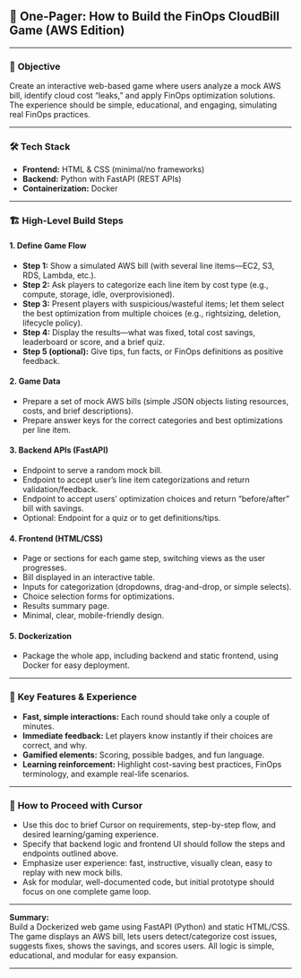 ## 📝 One-Pager: How to Build the **FinOps CloudBill Game** (AWS Edition)

---

### 🎯 **Objective**

Create an interactive web-based game where users analyze a mock AWS bill, identify cloud cost “leaks,” and apply FinOps optimization solutions. The experience should be simple, educational, and engaging, simulating real FinOps practices.

---

### 🛠️ **Tech Stack**

- **Frontend:** HTML & CSS (minimal/no frameworks)
- **Backend:** Python with FastAPI (REST APIs)
- **Containerization:** Docker

---

### 🏗️ **High-Level Build Steps**

#### 1. **Define Game Flow**
- **Step 1:** Show a simulated AWS bill (with several line items—EC2, S3, RDS, Lambda, etc.).
- **Step 2:** Ask players to categorize each line item by cost type (e.g., compute, storage, idle, overprovisioned).
- **Step 3:** Present players with suspicious/wasteful items; let them select the best optimization from multiple choices (e.g., rightsizing, deletion, lifecycle policy).
- **Step 4:** Display the results—what was fixed, total cost savings, leaderboard or score, and a brief quiz.
- **Step 5 (optional):** Give tips, fun facts, or FinOps definitions as positive feedback.

#### 2. **Game Data**
- Prepare a set of mock AWS bills (simple JSON objects listing resources, costs, and brief descriptions).
- Prepare answer keys for the correct categories and best optimizations per line item.

#### 3. **Backend APIs (FastAPI)**
- Endpoint to serve a random mock bill.
- Endpoint to accept user’s line item categorizations and return validation/feedback.
- Endpoint to accept users’ optimization choices and return “before/after” bill with savings.
- Optional: Endpoint for a quiz or to get definitions/tips.

#### 4. **Frontend (HTML/CSS)**
- Page or sections for each game step, switching views as the user progresses.
- Bill displayed in an interactive table.
- Inputs for categorization (dropdowns, drag-and-drop, or simple selects).
- Choice selection forms for optimizations.
- Results summary page.
- Minimal, clear, mobile-friendly design.

#### 5. **Dockerization**
- Package the whole app, including backend and static frontend, using Docker for easy deployment.

---

### 🔑 **Key Features & Experience**

- **Fast, simple interactions:** Each round should take only a couple of minutes.
- **Immediate feedback:** Let players know instantly if their choices are correct, and why.
- **Gamified elements:** Scoring, possible badges, and fun language.
- **Learning reinforcement:** Highlight cost-saving best practices, FinOps terminology, and example real-life scenarios.

---

### 🚀 **How to Proceed with Cursor**

- Use this doc to brief Cursor on requirements, step-by-step flow, and desired learning/gaming experience.
- Specify that backend logic and frontend UI should follow the steps and endpoints outlined above.
- Emphasize user experience: fast, instructive, visually clean, easy to replay with new mock bills.
- Ask for modular, well-documented code, but initial prototype should focus on one complete game loop.

---

**Summary:**  
Build a Dockerized web game using FastAPI (Python) and static HTML/CSS. The game displays an AWS bill, lets users detect/categorize cost issues, suggests fixes, shows the savings, and scores users. All logic is simple, educational, and modular for easy expansion.

---